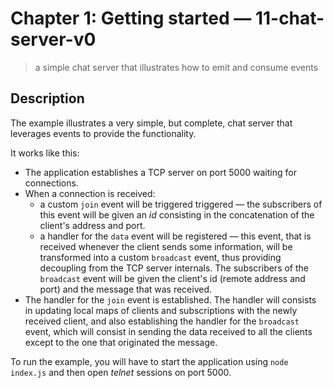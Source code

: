 # Chapter 1: Getting started &mdash; 11-chat-server-v0
> a simple chat server that illustrates how to emit and consume events

## Description
The example illustrates a very simple, but complete, chat server that leverages events to provide the functionality.

It works like this:
+ The application establishes a TCP server on port 5000 waiting for connections.
+ When a connection is received:
  + a custom `join` event will be triggered triggered &mdash; the subscribers of this event will be given an *id* consisting in the concatenation of the client's address and port.
  + a handler for the `data` event will be registered &mdash; this event, that is received whenever the client sends some information, will be transformed into a custom `broadcast` event, thus providing decoupling from the TCP server internals. The subscribers of the `broadcast` event will be given the client's id (remote address and port) and the message that was received.
+ The handler for the `join` event is established. The handler will consists in updating local maps of clients and subscriptions with the newly received client, and also establishing the handler for the `broadcast` event, which will consist in sending the data received to all the clients except to the one that originated the message.

To run the example, you will have to start the application using `node index.js` and then open *telnet* sessions on port 5000.
